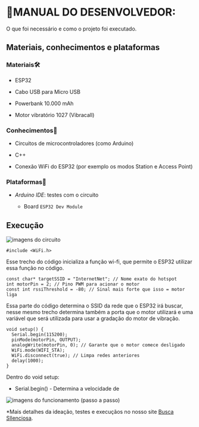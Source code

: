 # 📃MANUAL DO DESENVOLVEDOR:

 O que foi necessário e como o projeto foi executado.

## **Materiais, conhecimentos e plataformas**

### Materiais🛠️

- ESP32

- Cabo USB para Micro USB

- Powerbank 10.000 mAh

- Motor vibratório 1027 (Vibracall)

### Conhecimentos🧠

- Circuitos de microcontroladores (como Arduino)

- C++

- Conexão WiFi do ESP32 (por exemplo os modos Station e Access Point)

### Plataformas🚉

- _Arduino IDE_: testes com o circuito

    - Board `ESP32 Dev Module`

## **Execução**

![imagens do circuito](link)

    #include <WiFi.h>

Esse trecho do código inicializa a função wi-fi, que permite o ESP32 utilizar essa função no código.

    const char* targetSSID = "InternetNet"; // Nome exato do hotspot
    int motorPin = 2; // Pino PWM para acionar o motor
    const int rssiThreshold = -80; // Sinal mais forte que isso = motor liga

Essa parte do código determina o SSID da rede que o ESP32 irá buscar, nesse mesmo trecho determina também a porta que o motor utilizará e uma variável que será utilizada para usar a gradação do motor de vibração.

    void setup() {       
      Serial.begin(115200);
      pinMode(motorPin, OUTPUT);
      analogWrite(motorPin, 0); // Garante que o motor comece desligado
      WiFi.mode(WIFI_STA);
      WiFi.disconnect(true); // Limpa redes anteriores
      delay(1000);
    }

Dentro do void setup:
+ Serial.begin() - Determina a velocidade de 


![imagens do funcionamento (passo a passo)](link)

<!--
como a versão final funciona?
acredito que só dá para fazer essa parte quando tiver tudo pronto (pelo menos do código e do circuito).
-->

*Mais detalhes da ideação, testes e execuçãos no nosso site [Busca SIlenciosa](https://sites.google.com/cesar.school/g18-buscasilenciosa/status-report-1).